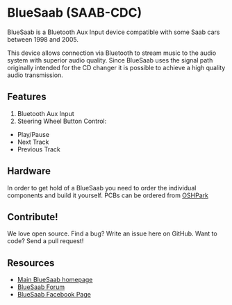 # BlueSaab (SAAB-CDC)
BlueSaab is a Bluetooth Aux Input device compatible with some Saab cars between 1998 and 2005. 

This device allows connection via Bluetooth to stream music to the audio system with superior audio quality. Since BlueSaab uses the signal path originally intended for the CD changer it is possible to achieve a high quality audio transmission. 

## Features
1. Bluetooth Aux Input
2. Steering Wheel Button Control:
  * Play/Pause
  * Next Track
  * Previous Track

## Hardware
In order to get hold of a BlueSaab you need to order the individual components and build it yourself. PCBs can be ordered from [OSHPark](https://oshpark.com/profiles/se4587)

## Contribute!
We love open source. Find a bug? Write an issue here on GitHub. Want to code? Send a pull request! 

## Resources
* [Main BlueSaab homepage](http://bluesaab.blogspot.com)
* [BlueSaab Forum](http://bluesaab-forum.2349123.n4.nabble.com/)
* [BlueSaab Facebook Page](https://www.facebook.com/BlueSaabCDC)
